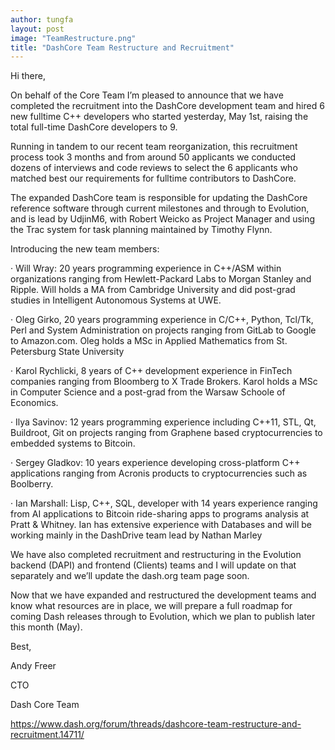 ```yaml
---
author: tungfa
layout: post
image: "TeamRestructure.png"
title: "DashCore Team Restructure and Recruitment"
---
```

Hi there,

On behalf of the Core Team I’m pleased to announce that we have completed the recruitment into the DashCore development team and hired 6 new fulltime C++ developers who started yesterday, May 1st, raising the total full-time DashCore developers to 9.

Running in tandem to our recent team reorganization, this recruitment process took 3 months and from around 50 applicants we conducted dozens of interviews and code reviews to select the 6 applicants who matched best our requirements for fulltime contributors to DashCore.

The expanded DashCore team is responsible for updating the DashCore reference software through current milestones and through to Evolution, and is lead by UdjinM6, with Robert Weicko as Project Manager and using the Trac system for task planning maintained by Timothy Flynn.

Introducing the new team members:

· Will Wray: 20 years programming experience in C++/ASM within organizations ranging from Hewlett-Packard Labs to Morgan Stanley and Ripple. Will holds a MA from Cambridge University and did post-grad studies in Intelligent Autonomous Systems at UWE.

· Oleg Girko, 20 years programming experience in C/C++, Python, Tcl/Tk, Perl and System Administration on projects ranging from GitLab to Google to Amazon.com. Oleg holds a MSc in Applied Mathematics from St. Petersburg State University

· Karol Rychlicki, 8 years of C++ development experience in FinTech companies ranging from Bloomberg to X Trade Brokers. Karol holds a MSc in Computer Science and a post-grad from the Warsaw Schoole of Economics.

· Ilya Savinov: 12 years programming experience including C++11, STL, Qt, Buildroot, Git on projects ranging from Graphene based cryptocurrencies to embedded systems to Bitcoin. 

· Sergey Gladkov: 10 years experience developing cross-platform C++ applications ranging from Acronis products to cryptocurrencies such as Boolberry.

· Ian Marshall: Lisp, C++, SQL, developer with 14 years experience ranging from AI applications to Bitcoin ride-sharing apps to programs analysis at Pratt & Whitney. Ian has extensive experience with Databases and will be working mainly in the DashDrive team lead by Nathan Marley

We have also completed recruitment and restructuring in the Evolution backend (DAPI) and frontend (Clients) teams and I will update on that separately and we’ll update the dash.org team page soon.

Now that we have expanded and restructured the development teams and know what resources are in place, we will prepare a full roadmap for coming Dash releases through to Evolution, which we plan to publish later this month (May).

Best,

Andy Freer

CTO

Dash Core Team

<https://www.dash.org/forum/threads/dashcore-team-restructure-and-recruitment.14711/>

